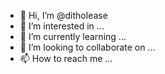 - 👋 Hi, I’m @ditholease
- 👀 I’m interested in ...
- 🌱 I’m currently learning ...
- 💞️ I’m looking to collaborate on ...
- 📫 How to reach me ...

<!---
ditholease/ditholease is a ✨ special ✨ repository because its `README.md` (this file) appears on your GitHub profile.
You can click the Preview link to take a look at your changes.
--->
